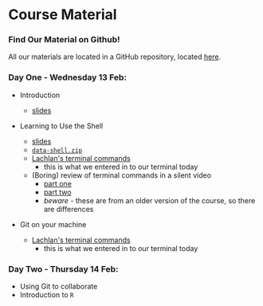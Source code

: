 # Course Material

### Find Our Material on Github!
All our materials are located in a GitHub repository, located [here](https://github.com/pp4rs/2019-foundations-uzh-material).

### Day One - Wednesday 13 Feb:

* Introduction
    - [slides][1]

* Learning to Use the Shell
    - [slides][2]
    - [`data-shell.zip`][3]
    - [Lachlan's terminal commands][4]
        - this is what we entered in to our terminal today
    - (Boring) review of terminal commands in a silent video
        - [part one][5]
        - [part two][6]
        - *beware* - these are from an older version of the course, so there are differences
* Git on your machine
    - [Lachlan's terminal commands][7]
        - this is what we entered in to our terminal today

### Day Two - Thursday 14 Feb:

* Using Git to collaborate
* Introduction to `R`

<!-- here's the links -->


[1]: https://github.com/pp4rs/2019-foundations-uzh-material/raw/master/01-intro/slides-intro.pdf
[2]: https://github.com/pp4rs/2019-foundations-uzh-material/raw/master/02-terminal/terminal.pdf
[3]: https://github.com/pp4rs/2019-foundations-uzh-material/raw/master/02-terminal/data-shell.zip
[4]: https://github.com/pp4rs/2019-foundations-uzh-material/raw/master/02-terminal/terminal_commands_log.txt
[5]: https://asciinema.org/a/135337
[6]: https://asciinema.org/a/22LOkjzigHx4UPuJbusfkdeJo
[7]: https://github.com/pp4rs/2019-foundations-uzh-material/raw/master/03-git-local/git_command_log.txt
<!-- UNTIL YOU POST STUFF, HAVE A SCHEDULE LIKE BELOW -->

<!-- ## Week 1
* Introduction
* Using the terminal
* Version Control with Git
* Python - Basics

## Week 2

* Python - NumPy
* Python - SciPy
* Python - Pandas
* Python - Plotting
* Python - Linear Models
* R - Basics
* R - knitr
* R - Data Analysis
* R - Plotting
* R - Advanced

## Week 3

* R - Econometrics
* R - GIS Tools
* Python - Webscraping
* SQL - Introduction
* Build Tools - Snakemake -->


<!-- # icon store
* python [<img src="https://image.flaticon.com/icons/svg/2/2181.svg" width="20" height="20" />]()
* pdf   [<img src="https://image.flaticon.com/icons/svg/29/29099.svg" width="20" height="20" />]()
* R   [<img src="https://www.blockspring.com/assets/r_icon-4430867d3ab1a3b1c975a195aabc5051a7099973eccd9cd00f8ea8c796b2e950.png" width="20" height="20" />]()
* gitlab  [<img src="https://about.gitlab.com/ico/favicon.ico" width="20" height="20" />]()
* jupyter  [<img src="https://nbsphinx.readthedocs.io/en/0.1.0/_images/example_17_0.png" width="30" height="30" />]()
* bash [<img src="https://cdn4.iconfinder.com/data/icons/document-file-types-black/347/extention_file_type_black_115-512.png" width="30" height="30" />]() -->
